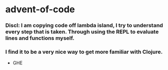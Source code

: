 # advent-of-code

### Discl: I am copying code off lambda island, I try to understand every step that is taken. Through using the REPL to evaluate lines and functions myself. 
### I find it to be a very nice way to get more familiar with Clojure.

  - GHE
